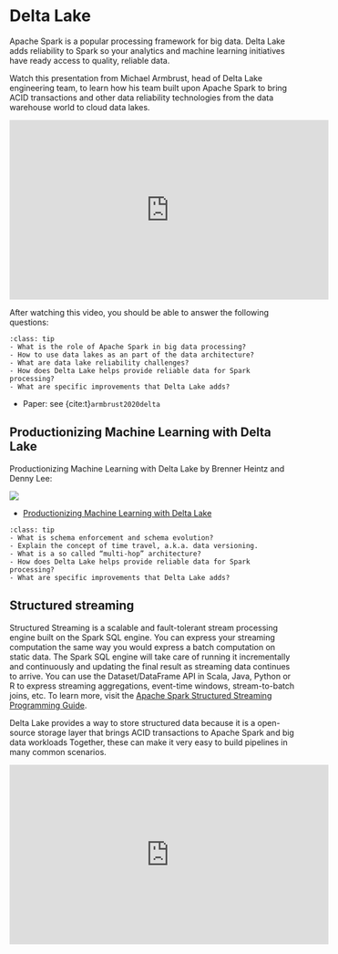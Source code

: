 # Delta Lake

Apache Spark is a popular processing framework for big data. Delta Lake adds reliability to Spark so your analytics and machine learning initiatives have ready access to quality, reliable data.

Watch this presentation from Michael Armbrust, head of Delta Lake engineering team, to learn  how his team built upon Apache Spark to bring ACID transactions and other data reliability technologies from the data warehouse world to cloud data lakes.

<iframe width="560" height="315" src="https://www.youtube.com/embed/LJtShrQqYZY" title="YouTube video player" frameborder="0" allow="accelerometer; autoplay; clipboard-write; encrypted-media; gyroscope; picture-in-picture" allowfullscreen></iframe>

After watching this video, you should be able to answer the following questions:  

```{admonition} Questions
:class: tip
- What is the role of Apache Spark in big data processing?
- How to use data lakes as an part of the data architecture?
- What are data lake reliability challenges?
- How does Delta Lake helps provide reliable data for Spark processing?
- What are specific improvements that Delta Lake adds?
```

- Paper: see {cite:t}`armbrust2020delta` 

## Productionizing Machine Learning with Delta Lake

Productionizing Machine Learning with Delta Lake by Brenner Heintz and Denny Lee:

![](https://databricks.com/wp-content/uploads/2019/08/Delta-Lake-Multi-Hop-Architecture-Bronze.png)


- [Productionizing Machine Learning with Delta Lake](https://databricks.com/de/blog/2019/08/14/productionizing-machine-learning-with-delta-lake.html)

```{admonition} Questions
:class: tip
- What is schema enforcement and schema evolution?
- Explain the concept of time travel, a.k.a. data versioning.
- What is a so called “multi-hop” architecture?
- How does Delta Lake helps provide reliable data for Spark processing?
- What are specific improvements that Delta Lake adds?
```

## Structured streaming

Structured Streaming is a scalable and fault-tolerant stream processing engine built on the Spark SQL engine. You can express your streaming computation the same way you would express a batch computation on static data. The Spark SQL engine will take care of running it incrementally and continuously and updating the final result as streaming data continues to arrive. You can use the Dataset/DataFrame API in Scala, Java, Python or R to express streaming aggregations, event-time windows, stream-to-batch joins, etc. To learn more, visit the [Apache Spark Structured Streaming Programming Guide](https://spark.apache.org/docs/latest/structured-streaming-programming-guide.html).

Delta Lake provides a way to store structured data because it is a open-source storage layer that brings ACID transactions to Apache Spark and big data workloads Together, these can make it very easy to build pipelines in many common scenarios.

<iframe width="560" height="315" src="https://www.youtube.com/embed/eOhAzjf__iQ" title="YouTube video player" frameborder="0" allow="accelerometer; autoplay; clipboard-write; encrypted-media; gyroscope; picture-in-picture" allowfullscreen></iframe>